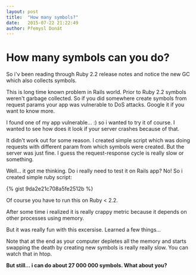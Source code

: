 ```yaml
---
layout: post
title:  "How many symbols?"
date:   2015-07-22 21:22:49
author: Přemysl Donát
---
```

# How many symbols can you do?

So i'v been reading through Ruby 2.2 release notes and notice the new GC which also collects symbols.

This is long time known problem in Rails world. Prior to Ruby 2.2 symbols weren't garbage collected. So if you did somewhere create symbols from request params your app was vulnerable to DoS attacks. Google it if you want to know more.

I found one of my app vulnerable... :) so i wanted to try it of course. I wanted to see how does it look if your server crashes because of that.

It didn't work out for some reason. I created simple script which was doing requests with different param from which symbols were created. But the server was just fine. I guess the request-response cycle is really slow or something.

Well... it got me thinking. Do i really need to test it on Rails app? No! So i created simple ruby script:


{% gist 9da2e21c708a5fe2512b %}

Of course you have to run this on Ruby < 2.2.

After some time i realized it is really crappy metric because it depends on other processes using memory.

But it was really fun with this excersise. Learned a few things...

Note that at the end as your computer depletes all the memory and starts swapping the death by creating new symbols is really really slow. You can watch that in htop.

**But still... i can do about 27 000 000 symbols. What about you?**

